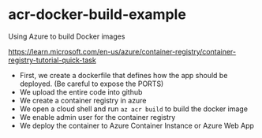 # acr-docker-build-example
Using Azure to build Docker images

https://learn.microsoft.com/en-us/azure/container-registry/container-registry-tutorial-quick-task

- First, we create a dockerfile that defines how the app should be deployed. (Be careful to expose the PORTS)
- We upload the entire code into github
- We create a container registry in azure
- We open a cloud shell and run `az acr build` to build the docker image
- We enable admin user for the container registry
- We deploy the container to Azure Container Instance or Azure Web App
